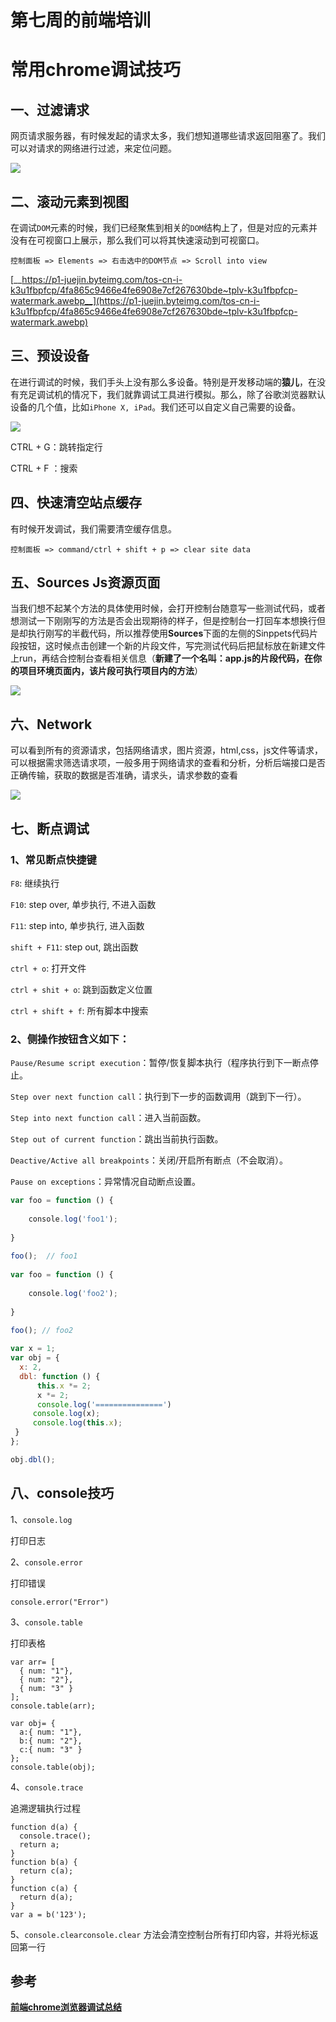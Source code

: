 # 第七周的前端培训
# 常用chrome调试技巧

## 一、过滤请求

网页请求服务器，有时候发起的请求太多，我们想知道哪些请求返回阻塞了。我们可以对请求的网络进行过滤，来定位问题。

![](https://tcs-devops.aliyuncs.com/storage/112c7919dcb94be762125bca81be41723698?Signature=eyJhbGciOiJIUzI1NiIsInR5cCI6IkpXVCJ9.eyJBcHBJRCI6IjVlNzQ4MmQ2MjE1MjJiZDVjN2Y5YjMzNSIsIl9hcHBJZCI6IjVlNzQ4MmQ2MjE1MjJiZDVjN2Y5YjMzNSIsIl9vcmdhbml6YXRpb25JZCI6IiIsImV4cCI6MTY1MjUwMDg0NiwiaWF0IjoxNjUxODk2MDQ2LCJyZXNvdXJjZSI6Ii9zdG9yYWdlLzExMmM3OTE5ZGNiOTRiZTc2MjEyNWJjYTgxYmU0MTcyMzY5OCJ9.WoYepzAU6T-NQIiFrFlvjBxhGSuVgiK5zZxYlAxV3zs&download=image.png "")

## 二、滚动元素到视图

在调试`DOM`元素的时候，我们已经聚焦到相关的`DOM`结构上了，但是对应的元素并没有在可视窗口上展示，那么我们可以将其快速滚动到可视窗口。

```text
控制面板 => Elements => 右击选中的DOM节点 => Scroll into view
```

[__https://p1-juejin.byteimg.com/tos-cn-i-k3u1fbpfcp/4fa865c9466e4fe6908e7cf267630bde~tplv-k3u1fbpfcp-watermark.awebp__](https://p1-juejin.byteimg.com/tos-cn-i-k3u1fbpfcp/4fa865c9466e4fe6908e7cf267630bde~tplv-k3u1fbpfcp-watermark.awebp)

## 三、预设设备

在进行调试的时候，我们手头上没有那么多设备。特别是开发移动端的**猿儿**，在没有充足调试机的情况下，我们就靠调试工具进行模拟。那么，除了谷歌浏览器默认设备的几个值，比如`iPhone X, iPad`。我们还可以自定义自己需要的设备。



![](https://tcs-devops.aliyuncs.com/storage/112c8603e92e8a1d21bafb966553cb62486a?Signature=eyJhbGciOiJIUzI1NiIsInR5cCI6IkpXVCJ9.eyJBcHBJRCI6IjVlNzQ4MmQ2MjE1MjJiZDVjN2Y5YjMzNSIsIl9hcHBJZCI6IjVlNzQ4MmQ2MjE1MjJiZDVjN2Y5YjMzNSIsIl9vcmdhbml6YXRpb25JZCI6IiIsImV4cCI6MTY1MjUwMDg0NiwiaWF0IjoxNjUxODk2MDQ2LCJyZXNvdXJjZSI6Ii9zdG9yYWdlLzExMmM4NjAzZTkyZThhMWQyMWJhZmI5NjY1NTNjYjYyNDg2YSJ9.nYw37fOUjCUeunEzZ6rp0tl4FwKFLjqGSOeIcI6hlkk&download=image.png "")

CTRL + G：跳转指定行

CTRL + F ：搜索

## 四、快速清空站点缓存

有时候开发调试，我们需要清空缓存信息。

```text
控制面板 => command/ctrl + shift + p => clear site data
```

## 五、**Sources** Js资源页面

当我们想不起某个方法的具体使用时候，会打开控制台随意写一些测试代码，或者想测试一下刚刚写的方法是否会出现期待的样子，但是控制台一打回车本想换行但是却执行刚写的半截代码，所以推荐使用**Sources**下面的左侧的Sinppets代码片段按钮，这时候点击创建一个新的片段文件，写完测试代码后把鼠标放在新建文件上run，再结合控制台查看相关信息（**新建了一个名叫：app.js的片段代码，在你的项目环境页面内，该片段可执行项目内的方法**）

![](https://tcs-devops.aliyuncs.com/storage/112c45d8bdab5358b91cae7e0c70c9cf10d3?Signature=eyJhbGciOiJIUzI1NiIsInR5cCI6IkpXVCJ9.eyJBcHBJRCI6IjVlNzQ4MmQ2MjE1MjJiZDVjN2Y5YjMzNSIsIl9hcHBJZCI6IjVlNzQ4MmQ2MjE1MjJiZDVjN2Y5YjMzNSIsIl9vcmdhbml6YXRpb25JZCI6IiIsImV4cCI6MTY1MjUwMDg0NiwiaWF0IjoxNjUxODk2MDQ2LCJyZXNvdXJjZSI6Ii9zdG9yYWdlLzExMmM0NWQ4YmRhYjUzNThiOTFjYWU3ZTBjNzBjOWNmMTBkMyJ9.qZI5QSEBWCK_BvvrFYShBapXKvZC0uV-omfQWTmcLGs&download=image.png "")

## 六、Network

可以看到所有的资源请求，包括网络请求，图片资源，html,css，js文件等请求，可以根据需求筛选请求项，一般多用于网络请求的查看和分析，分析后端接口是否正确传输，获取的数据是否准确，请求头，请求参数的查看

![](https://tcs-devops.aliyuncs.com/storage/112c0da917c92337baf89e9b0f4f8148f461?Signature=eyJhbGciOiJIUzI1NiIsInR5cCI6IkpXVCJ9.eyJBcHBJRCI6IjVlNzQ4MmQ2MjE1MjJiZDVjN2Y5YjMzNSIsIl9hcHBJZCI6IjVlNzQ4MmQ2MjE1MjJiZDVjN2Y5YjMzNSIsIl9vcmdhbml6YXRpb25JZCI6IiIsImV4cCI6MTY1MjUwMDg0NiwiaWF0IjoxNjUxODk2MDQ2LCJyZXNvdXJjZSI6Ii9zdG9yYWdlLzExMmMwZGE5MTdjOTIzMzdiYWY4OWU5YjBmNGY4MTQ4ZjQ2MSJ9.RXoJjwCgG6mWkEACA_9oJPcXjH9Q328f8iXA-9EXWg8&download=image.png "")

## 七、断点调试

### 1、常见断点快捷键

`F8`: 继续执行 

`F10`: step over, 单步执行, 不进入函数

`F11`: step into, 单步执行, 进入函数 

`shift + F11`: step out, 跳出函数

`ctrl + o`: 打开文件 

`ctrl + shit + o`: 跳到函数定义位置

`ctrl + shift + f`: 所有脚本中搜索

### 2、侧操作按钮含义如下：

`Pause/Resume script execution`：暂停/恢复脚本执行（程序执行到下一断点停止。

`Step over next function call`：执行到下一步的函数调用（跳到下一行）。

`Step into next function call`：进入当前函数。

`Step out of current function`：跳出当前执行函数。

`Deactive/Active all breakpoints`：关闭/开启所有断点（不会取消）。 

`Pause on exceptions`：异常情况自动断点设置。

```javascript
var foo = function () {
​
    console.log('foo1');
​
}
​
foo();  // foo1
​
var foo = function () {
​
    console.log('foo2');
​
}
​
foo(); // foo2
```

```javascript
var x = 1;
var obj = {
  x: 2,
  dbl: function () {
      this.x *= 2;
      x *= 2;
      console.log('===============')
     console.log(x);
     console.log(this.x);
 }
};

obj.dbl();

```

## 八、console技巧

1、`console.log`

打印日志

2、`console.error`

打印错误

```text
console.error("Error")
```

3、`console.table`

打印表格

```text
var arr= [ 
  { num: "1"},
  { num: "2"}, 
  { num: "3" }
];
console.table(arr);
​
var obj= {
  a:{ num: "1"},
  b:{ num: "2"},
  c:{ num: "3" }
};
console.table(obj);
```

4、`console.trace`

追溯逻辑执行过程

```text
function d(a) { 
  console.trace();
  return a;
}
function b(a) { 
  return c(a);
}
function c(a) { 
  return d(a);
}
var a = b('123');
```

5、`console.clearconsole.clear` 方法会清空控制台所有打印内容，并将光标返回第一行



## 参考

[__前端chrome浏览器调试总结​__](https://www.jianshu.com/p/b25c5b88baf5)



